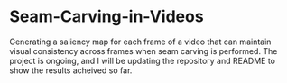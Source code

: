 # Seam-Carving-in-Videos
Generating a saliency map for each frame of a video that can maintain visual consistency across frames when seam carving is performed.
The project is ongoing, and I will be updating the repository and README to show the results acheived so far.
